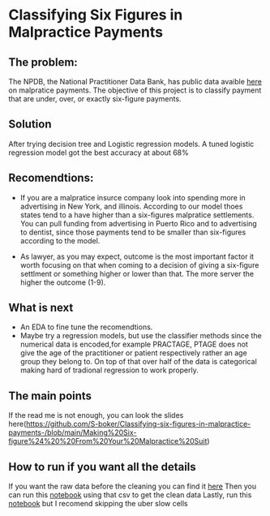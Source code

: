 # Classifying Six Figures in Malpractice Payments

## The problem:

The NPDB, the National Practitioner Data Bank, has public data avaible [here](https://www.npdb.hrsa.gov/resources/publicData.jsp) on malpratice payments. The objective of this project is to classify 
payment that are under, over, or exactly six-figure payments. 

## Solution

After trying decision tree and Logistic regression models. A tuned logistic regression model got the best accuracy at about 68%

## Recomendtions:
   - If you are a malpratice insurce company look into spending more in advertising in New York, and illinois. According to our model thoes states tend to a have higher than a six-figures malpratice settlements. You can pull funding from advertising in Puerto Rico and to advertising to dentist, since those payments tend to be smaller than six-figures according to the model. 

   - As lawyer, as you may expect, outcome is the most important factor it worth focusing on that when coming to a decision of giving a six-figure settlment or something higher or lower than that. The more server the higher the outcome (1-9).
   
## What is next
   - An EDA to fine tune the recomendtions.
   - Maybe try a regression models, but use the classifier methods since the numerical data is encoded,for example PRACTAGE, PTAGE does not give the age of the practitioner or patient respectively rather an age group they belong to. On top of that over half of the data is categorical making hard of tradional regression to work properly.

## The main points
If the read me is not enough, you can look the slides here(https://github.com/S-boker/Classifying-six-figures-in-malpractice-payments-/blob/main/Making%20Six-figure%24%20%20From%20Your%20Malpractice%20Suit)

## How to run if you want all the details
If you want the raw data before the cleaning you can find it [here](https://drive.google.com/drive/folders/160Bx6ybX8fGxCib0x8aF2_SmRWrggR8H?usp=sharing)
Then you can run this [notebook](https://github.com/S-boker/Classifying-six-figures-in-malpractice-payments-/blob/main/Data%20Cleaning/Data%20Cleaning.ipynb) using that csv to get the clean data
Lastly, run this [notebook](https://github.com/S-boker/Classifying-six-figures-in-malpractice-payments-/blob/main/EDA%20and%20Models-Main.ipynb) but I recomend skipping the uber slow cells

